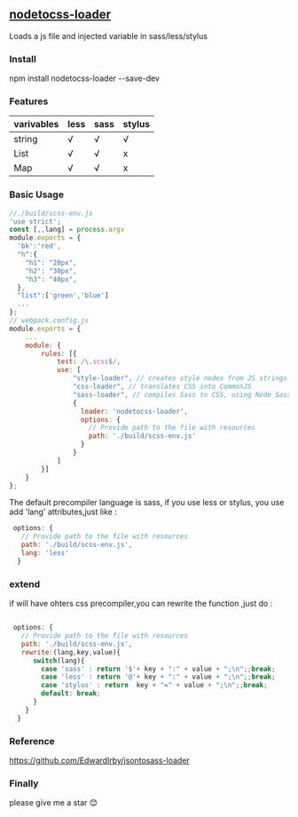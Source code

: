 ## [nodetocss-loader](https://github.com/asyalas/nodetocss-loader)

Loads a js file and injected variable in sass/less/stylus

### Install

npm install nodetocss-loader --save-dev

### Features

| varivables | less  | sass  | stylus  |
|------------|:------|:------|:--------|
|   string   |   √   |   √   |    √    |
|    List    |   √   |   √   |    x    |
|    Map     |   √   |   √   |    x    |

### Basic Usage

```js
//./build/scss-env.js
'use strict';
const [,,lang] = process.argv
module.exports = {
  'bk':'red',
  "h":{
    "h1": "20px",
    "h2": "30px",
    "h3": "40px",
  },
  "list":['green','blue']
  ...
};
// webpack.config.js
module.exports = {
	...
    module: {
        rules: [{
            test: /\.scss$/,
            use: [
                "style-loader", // creates style nodes from JS strings
                "css-loader", // translates CSS into CommonJS
                "sass-loader", // compiles Sass to CSS, using Node Sass by default
                {
                  loader: 'nodetocss-loader',
                  options: {
                    // Provide path to the file with resources
                    path: './build/scss-env.js'
                  }
                }
            ]
        }]
    }
};

```
The default precompiler language is sass, if you use less or stylus, you use add 'lang' attributes,just like : 

```js
 options: {
   // Provide path to the file with resources
   path: './build/scss-env.js',
   lang: 'less'
  }
```

### extend
if will have ohters css precompiler,you can rewrite the function ,just do :
```js

 options: {
   // Provide path to the file with resources
   path: './build/scss-env.js',
   rewrite:(lang,key,value){
      switch(lang){
        case 'sass' : return '$'+ key + ":" + value + ";\n";;break;
        case 'less' : return '@'+ key + ":" + value + ";\n";;break;
        case 'stylus' : return  key + "=" + value + ";\n";;break;
        default: break;
      }
    }
  }
```
### Reference

https://github.com/EdwardIrby/jsontosass-loader

### Finally
please give me a star 😊